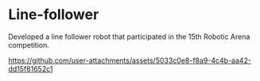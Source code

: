 # Line-follower
Developed a line follower robot that participated in the 15th Robotic Arena competition.


https://github.com/user-attachments/assets/5033c0e8-f8a9-4c4b-aa42-dd15f81652c1

